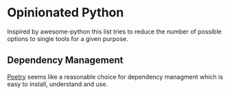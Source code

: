 # Opinionated Python
Inspired by awesome-python this list tries to reduce the number of possible options to single tools for a given purpose.

## Dependency Management
[Poetry](https://github.com/sdispater/poetry) seems like a reasonable choice for dependency managment which is easy to install, understand and use.
